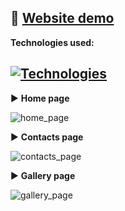 ## :link: [Website demo](https://zaza-interior.mooo.com)

**Technologies used:**

[![Technologies](https://skillicons.dev/icons?i=python,django,html,css,js,docker,gcp)](https://skillicons.dev)
---
:arrow_forward: **Home page**

![home_page](https://github.com/user-attachments/assets/1c4e839f-0d30-475f-8a70-264e5ac3f447)

:arrow_forward: **Contacts page**

![contacts_page](https://github.com/user-attachments/assets/03d500c8-b1d4-41d6-b483-6e7298a47b8e)

:arrow_forward: **Gallery page**

![gallery_page](https://github.com/user-attachments/assets/6c027cbd-bf53-401b-9a3c-e1a43d7161bb)
